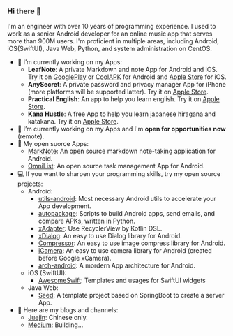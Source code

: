 ﻿### Hi there 👋

I'm an engineer with over 10 years of programming experience. I used to work as a senior Android developer for an online music app that serves more than 900M users. I'm proficient in multiple areas, including Android, iOS(SwiftUI), Java Web, Python, and system administration on CentOS.

- 🔭 I’m currently working on my Apps: 
    - **LeafNote**: A private Markdown and note App for Android and iOS. Try it on [GooglePlay](https://play.google.com/store/apps/details?id=me.shouheng.leafnote) or [CoolAPK](http://www.coolapk.com/apk/280001) for Android and [Apple Store](https://apps.apple.com/us/app/leafy-notes/id6504428581) for iOS.
    - **AnySecret**: A private password and privacy manager App for iPhone (more platforms will be supported latter). Try it on [Apple Store](https://apps.apple.com/cn/app/any-secret/id6448714682).
    - **Practical English**: An app to help you learn english. Try it on [Apple Store](https://apps.apple.com/us/app/%E5%AE%9E%E7%94%A8%E8%8B%B1%E8%AF%AD/id6502190494).
    - **Kana Hustle**: A free App to help you learn japanese hiragana and katakana. Try it on [Apple Store](https://apps.apple.com/us/app/kana-hustle/id6744238939).
- 🌱 I’m currently working on my Apps and I'm **open for opportunities now** (remote).
- 📱 My open suorce Apps:
    - [MarkNote](https://github.com/Shouheng88/MarkNote): An open source markdown note-taking application for Android.
    - [OmniList](https://github.com/Shouheng88/OmniList): An open source task management App for Android.
- 💻 If you want to sharpen your programming skills, try my open source projects:
    - Android:
        - [utils-android](https://github.com/Shouheng88/utils-android): Most necessary Android utils to accelerate your App development.
        - [autopackage](https://github.com/Shouheng88/autopackage): Scripts to build Android apps, send emails, and compare APKs, written in Python.
        - [xAdapter](https://github.com/Shouheng88/xAdapter): Use RecyclerView by Kotlin DSL.
        - [xDialog](https://github.com/Shouheng88/xDialog): An easy to use Dialog library for Android.
        - [Compressor](https://github.com/Shouheng88/Compressor): An easy to use image compress library for Android.
        - [iCamera](https://github.com/Shouheng88/iCamera): An easy to use camera library for Android (created before Google xCamera).
        - [arch-android](https://github.com/Shouheng88/arch-android): A mordern App architecture for Android.
    - iOS (SwiftUI):
        - [AwesomeSwift](https://github.com/Shouheng88/AwesomeSwift): Templates and usages for SwiftUI widgets
    - Java Web:
        - [Seed](https://github.com/Shouheng88/Seed): A template project based on SpringBoot to create a server App.
- 📢 Here are my blogs and channels:
    - [Juejin](https://juejin.cn/user/3685218704691469): Chinese only.
    - [Medium](https://medium.com/@shouhengwang): Building...
